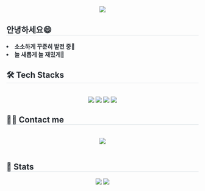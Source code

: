 <div align= "center">
    <img src="https://capsule-render.vercel.app/api?type=waving&color=0:b04040,100:661e1e&height=180&text=calla&animation=scaleIn&fontColor=f5dbdb&fontSize=70" />
    </div>
    <div style="text-align: left;"> 
    <h2 style="border-bottom: 1px solid #d8dee4; color: #282d33;"> 안녕하세요😄 </h2>  
    <div style="font-weight: 700; font-size: 15px; text-align: left; color: #282d33;"> <li> 소소하게 꾸준히 발전 중🌱</li><li> 늘 새롭게 늘 재밌게👯 </div> 
    </div>
    <div style="text-align: left;">
    <h2 style="border-bottom: 1px solid #d8dee4; color: #282d33;"> 🛠️ Tech Stacks </h2> <br> 
    <div  align= "center"> <img src="https://img.shields.io/badge/Git-F05032?style=for-the-badge&logo=Git&logoColor=white">
          <img src="https://img.shields.io/badge/HTML5-E34F26?style=for-the-badge&logo=HTML5&logoColor=white">
          <img src="https://img.shields.io/badge/Java-007396?style=for-the-badge&logo=Java&logoColor=white">
          <img src="https://img.shields.io/badge/Javascript-F7DF1E?style=for-the-badge&logo=Javascript&logoColor=white">
          </div>
    </div>
    <div style="text-align: left;">
    <h2 style="border-bottom: 1px solid #d8dee4; color: #282d33;"> 🧑‍💻 Contact me </h2> <br> 
    <div align= "center"> <a href=0y_calla_x> <img src="https://img.shields.io/badge/Instagram-E4405F?style=for-the-badge&logo=Instagram&logoColor=white&link=0y_calla_x"> </a>
          </div>  <br> 
    <div align= "center">  </div> 
    </div>
    <div style="text-align: left;"> 
    <h2 style="border-bottom: 1px solid #d8dee4; color: #282d33;"> 🏅 Stats </h2> <div align= "center"> <img src="https://github-readme-stats.vercel.app/api?username=calla&bg_color=60,f2c5c5,bdadad&title_color=ffffff&text_color=ffffff"
         /> <img src="https://github-readme-stats.vercel.app/api/top-langs/?username=calla&layout=compact&bg_color=60,f2c5c5,bdadad&title_color=ffffff&text_color=ffffff"
           /> </div> 
    </div>
